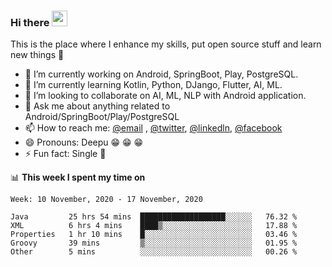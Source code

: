 ### Hi there <img src="https://media.giphy.com/media/hvRJCLFzcasrR4ia7z/giphy.gif" width="25px">
This is the place where I enhance my skills, put open source stuff and learn new things :rofl:

- 🔭 I’m currently working on Android, SpringBoot, Play, PostgreSQL. 
- 🌱 I’m currently learning Kotlin, Python, DJango, Flutter, AI, ML.
- 👯 I’m looking to collaborate on AI, ML, NLP with Android application.
- 💬 Ask me about anything related to Android/SpringBoot/Play/PostgreSQL
- 📫 How to reach me: [@email](deepakgupta7403@gmail.com) , [@twitter](https://twitter.com/deepakgupta7403), [@linkedln](https://in.linkedin.com/in/deepak-gupta-23b3b1113), [@facebook](https://facebook.com/deepakgupta7403)
- 😄 Pronouns: Deepu :grin: :grin: :grin:
- ⚡ Fun fact: Single :grimacing:

📊 **This week I spent my time on**

<!--START_SECTION:waka-->
```text
Week: 10 November, 2020 - 17 November, 2020

Java         25 hrs 54 mins  ███████████████████░░░░░░   76.32 % 
XML          6 hrs 4 mins    ████▒░░░░░░░░░░░░░░░░░░░░   17.88 % 
Properties   1 hr 10 mins    █░░░░░░░░░░░░░░░░░░░░░░░░   03.46 % 
Groovy       39 mins         ▒░░░░░░░░░░░░░░░░░░░░░░░░   01.95 % 
Other        5 mins          ░░░░░░░░░░░░░░░░░░░░░░░░░   00.26 % 
```
<!--END_SECTION:waka-->

